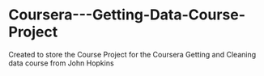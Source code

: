 # Coursera---Getting-Data-Course-Project
Created to store the Course Project for the Coursera Getting and Cleaning data course from John Hopkins
